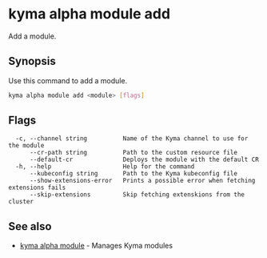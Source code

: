 # kyma alpha module add

Add a module.

## Synopsis

Use this command to add a module.

```bash
kyma alpha module add <module> [flags]
```

## Flags

```text
  -c, --channel string          Name of the Kyma channel to use for the module
      --cr-path string          Path to the custom resource file
      --default-cr              Deploys the module with the default CR
  -h, --help                    Help for the command
      --kubeconfig string       Path to the Kyma kubeconfig file
      --show-extensions-error   Prints a possible error when fetching extensions fails
      --skip-extensions         Skip fetching extenskions from the cluster
```

## See also

* [kyma alpha module](kyma_alpha_module.md) - Manages Kyma modules
